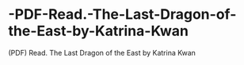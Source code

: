 # -PDF-Read.-The-Last-Dragon-of-the-East-by-Katrina-Kwan
(PDF) Read. The Last Dragon of the East by Katrina Kwan
